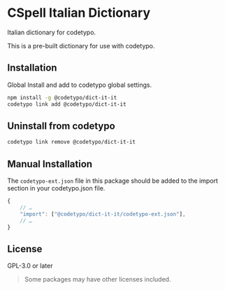 # CSpell Italian Dictionary

Italian dictionary for codetypo.

This is a pre-built dictionary for use with codetypo.

## Installation

Global Install and add to codetypo global settings.

```sh
npm install -g @codetypo/dict-it-it
codetypo link add @codetypo/dict-it-it
```

## Uninstall from codetypo

```sh
codetypo link remove @codetypo/dict-it-it
```

## Manual Installation

The `codetypo-ext.json` file in this package should be added to the import section in your codetypo.json file.

```javascript
{
    // …
    "import": ["@codetypo/dict-it-it/codetypo-ext.json"],
    // …
}
```

## License

GPL-3.0 or later

> Some packages may have other licenses included.
